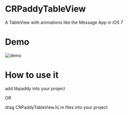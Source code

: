 CRPaddyTableView
================

A TableView with animations like the Message App in iOS 7

Demo
====
![demo](https://raw.github.com/croath/CRPaddyTableView/master/demo.gif)

How to use it
=============

add libpaddy into your project

OR

drag CRPaddyTableView.h/.m files into your project